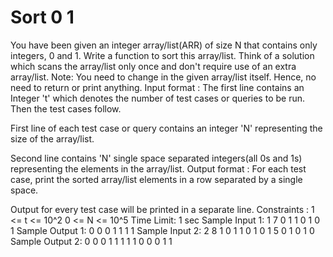 # Sort 0 1

You have been given an integer array/list(ARR) of size N that contains only integers, 0 and 1. Write a function to sort this array/list. Think of a solution which scans the array/list only once and don't require use of an extra array/list.
Note:
You need to change in the given array/list itself. Hence, no need to return or print anything. 
Input format :
The first line contains an Integer 't' which denotes the number of test cases or queries to be run. Then the test cases follow.

First line of each test case or query contains an integer 'N' representing the size of the array/list.

Second line contains 'N' single space separated integers(all 0s and 1s) representing the elements in the array/list.
Output format :
For each test case, print the sorted array/list elements in a row separated by a single space.

Output for every test case will be printed in a separate line.
Constraints :
1 <= t <= 10^2
0 <= N <= 10^5
Time Limit: 1 sec
Sample Input 1:
1
7
0 1 1 0 1 0 1
Sample Output 1:
0 0 0 1 1 1 1
Sample Input 2:
2
8
1 0 1 1 0 1 0 1
5
0 1 0 1 0
Sample Output 2:
0 0 0 1 1 1 1 1
0 0 0 1 1 